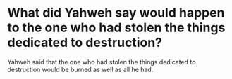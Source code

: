 # What did Yahweh say would happen to the one who had stolen the things dedicated to destruction?

Yahweh said that the one who had stolen the things dedicated to destruction would be burned as well as all he had.
